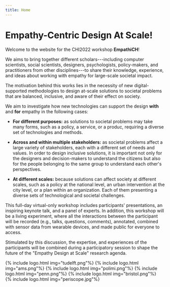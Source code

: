 ```yaml
---
title: Home
---
```


# Empathy-Centric Design At Scale!

Welcome to the website for the CHI2022 workshop **EmpathiCH**!

We aims to bring together different scholars---including computer scientists, social scientists, designers, psychologists, policy-makers, and practitioners from other disciplines---to share their knowledge, experience, and ideas about working with empathy for large-scale societal impact.
  
The motivation behind this works lies in the necessity of new digital-supported methodologies to design at-scale solutions to societal problems that are balanced, inclusive, and aware of their effect on society.

We aim to investigate how new technologies can support the design **with** and **for** empathy in the following cases:

- **For different purposes:** as solutions to societal problems may take many forms, such as a policy, a service, or a produc, requiring a diverse set of technologies and methods.

- **Across and within multiple stakeholders:** as societal problems affect a large variety of stakeholders, each with a different set of needs and values. In order to design inclusive solutions, it is important not only for the designers and decision-makers to understand the citizens but also for the people belonging to the same group to understand each other's perspectives.

- **At different scales:** because solutions can affect society at different scales, such as a policy at the national level, an urban intervention at the city level, or a plan within an organization. Each of them presenting a diverse sets of technological and societal challenges. 

This full-day virtual-only workshop includes participants' presentations, an inspiring keynote talk, and a panel of experts.
In addition, this workshop will be a living experiment, where all the interactions between the participant will be recorded (e.g., talks, questions, comments), annotated, combined with sensor data from wearable devices, and made public for everyone to access.

Stimulated by this discussion, the expertise, and experiences of the participants will be combined during a participatory session to shape the future of the "Empathy Design at Scale" research agenda.

<div class="logos">
{% include logo.html img="tudelft.png"%}
{% include logo.html img="ams.png"%}
{% include logo.html img="polimi.png"%}
{% include logo.html img="penn.png"%}
{% include logo.html img="bristol.png"%}
</div>

<div class="project">
{% include logo.html img="periscope.jpg"%}
</div>

<!---
> built using [Jekyll](https://jekyllrb.com/) and [GitHub Pages](https://pages.github.com/)
>
> images and content: cc-by-sa <a href="https://github.com/{{ site.github_username }}">{{ site.author }}</a> {{ site.pub_year}} (get [source code]({{ site.repo }})).
> Last build date: {{ site.time | date: "%Y-%m-%d" }}.
>
> <a href="http://creativecommons.org/licenses/by-sa/4.0/" rel="license"><img style="border-width: 0;" src="https://i.creativecommons.org/l/by-sa/4.0/88x31.png" alt="Creative Commons License" /></a>
-->
